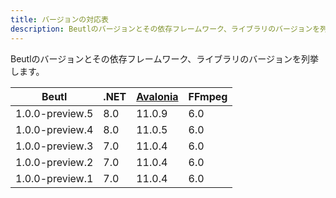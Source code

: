 ```yaml
---
title: バージョンの対応表
description: Beutlのバージョンとその依存フレームワーク、ライブラリのバージョンを列挙します。
---
```


Beutlのバージョンとその依存フレームワーク、ライブラリのバージョンを列挙します。

| Beutl | .NET | [Avalonia](https://github.com/AvaloniaUI/Avalonia) | FFmpeg |
| ----- | ---- | -------- | ------ |
| 1.0.0-preview.5 | 8.0 | 11.0.9 | 6.0 |
| 1.0.0-preview.4 | 8.0 | 11.0.5 | 6.0 |
| 1.0.0-preview.3 | 7.0 | 11.0.4 | 6.0 |
| 1.0.0-preview.2 | 7.0 | 11.0.4 | 6.0 |
| 1.0.0-preview.1 | 7.0 | 11.0.4 | 6.0 |
